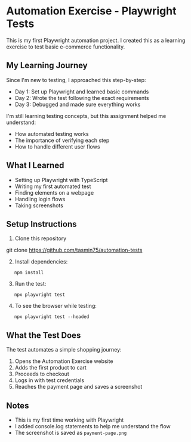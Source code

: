 # Automation Exercise - Playwright Tests

This is my first Playwright automation project. I created this as a learning exercise to test basic e-commerce functionality.

## My Learning Journey

Since I'm new to testing, I approached this step-by-step:

- Day 1: Set up Playwright and learned basic commands
- Day 2: Wrote the test following the exact requirements
- Day 3: Debugged and made sure everything works

I'm still learning testing concepts, but this assignment helped me understand:

- How automated testing works
- The importance of verifying each step
- How to handle different user flows

## What I Learned

- Setting up Playwright with TypeScript
- Writing my first automated test
- Finding elements on a webpage
- Handling login flows
- Taking screenshots

## Setup Instructions

1. Clone this repository
 
git clone https://github.com/tasmin75/automation-tests

2. Install dependencies:

```
   npm install
```

3. Run the test:

```
   npx playwright test
```

4. To see the browser while testing:

```
   npx playwright test --headed
```

## What the Test Does

The test automates a simple shopping journey:

1. Opens the Automation Exercise website
2. Adds the first product to cart
3. Proceeds to checkout
4. Logs in with test credentials
5. Reaches the payment page and saves a screenshot

## Notes

- This is my first time working with Playwright
- I added console.log statements to help me understand the flow
- The screenshot is saved as `payment-page.png`

